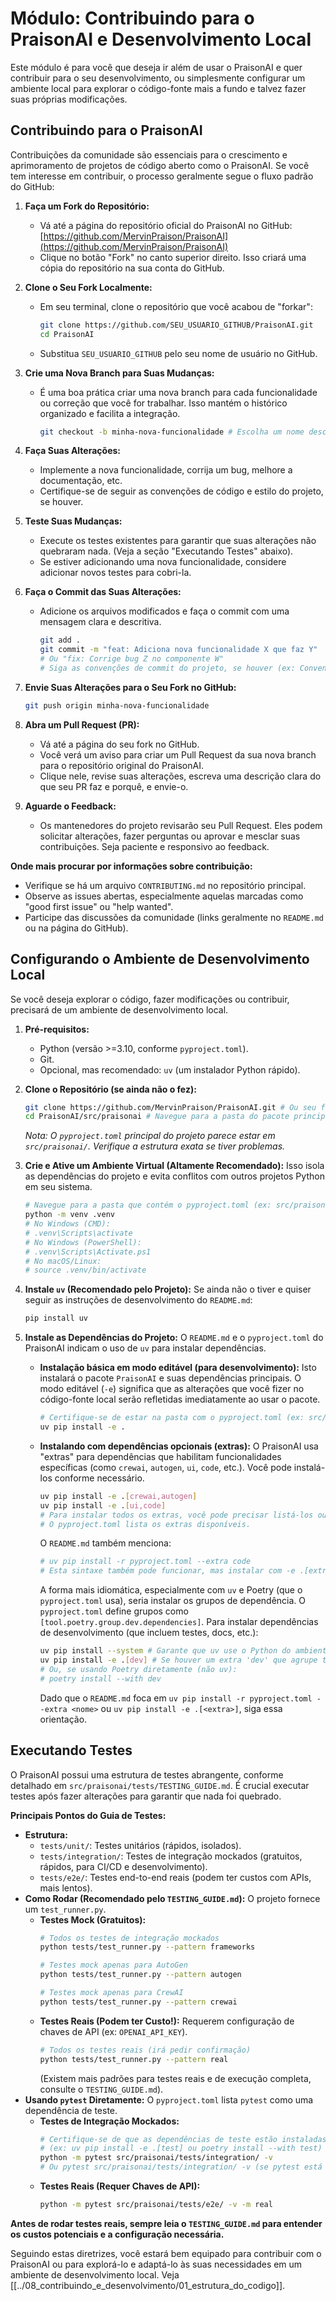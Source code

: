 # Módulo: Contribuindo para o PraisonAI e Desenvolvimento Local

Este módulo é para você que deseja ir além de usar o PraisonAI e quer contribuir para o seu desenvolvimento, ou simplesmente configurar um ambiente local para explorar o código-fonte mais a fundo e talvez fazer suas próprias modificações.

## Contribuindo para o PraisonAI

Contribuições da comunidade são essenciais para o crescimento e aprimoramento de projetos de código aberto como o PraisonAI. Se você tem interesse em contribuir, o processo geralmente segue o fluxo padrão do GitHub:

1.  **Faça um Fork do Repositório:**
    *   Vá até a página do repositório oficial do PraisonAI no GitHub: [https://github.com/MervinPraison/PraisonAI](https://github.com/MervinPraison/PraisonAI)
    *   Clique no botão "Fork" no canto superior direito. Isso criará uma cópia do repositório na sua conta do GitHub.

2.  **Clone o Seu Fork Localmente:**
    *   Em seu terminal, clone o repositório que você acabou de "forkar":
        ```bash
        git clone https://github.com/SEU_USUARIO_GITHUB/PraisonAI.git
        cd PraisonAI
        ```
    *   Substitua `SEU_USUARIO_GITHUB` pelo seu nome de usuário no GitHub.

3.  **Crie uma Nova Branch para Suas Mudanças:**
    *   É uma boa prática criar uma nova branch para cada funcionalidade ou correção que você for trabalhar. Isso mantém o histórico organizado e facilita a integração.
        ```bash
        git checkout -b minha-nova-funcionalidade # Escolha um nome descritivo para a branch
        ```

4.  **Faça Suas Alterações:**
    *   Implemente a nova funcionalidade, corrija um bug, melhore a documentação, etc.
    *   Certifique-se de seguir as convenções de código e estilo do projeto, se houver.

5.  **Teste Suas Mudanças:**
    *   Execute os testes existentes para garantir que suas alterações não quebraram nada. (Veja a seção "Executando Testes" abaixo).
    *   Se estiver adicionando uma nova funcionalidade, considere adicionar novos testes para cobri-la.

6.  **Faça o Commit das Suas Alterações:**
    *   Adicione os arquivos modificados e faça o commit com uma mensagem clara e descritiva.
        ```bash
        git add .
        git commit -m "feat: Adiciona nova funcionalidade X que faz Y"
        # Ou "fix: Corrige bug Z no componente W"
        # Siga as convenções de commit do projeto, se houver (ex: Conventional Commits).
        ```

7.  **Envie Suas Alterações para o Seu Fork no GitHub:**
    ```bash
    git push origin minha-nova-funcionalidade
    ```

8.  **Abra um Pull Request (PR):**
    *   Vá até a página do seu fork no GitHub.
    *   Você verá um aviso para criar um Pull Request da sua nova branch para o repositório original do PraisonAI.
    *   Clique nele, revise suas alterações, escreva uma descrição clara do que seu PR faz e porquê, e envie-o.

9.  **Aguarde o Feedback:**
    *   Os mantenedores do projeto revisarão seu Pull Request. Eles podem solicitar alterações, fazer perguntas ou aprovar e mesclar suas contribuições. Seja paciente e responsivo ao feedback.

**Onde mais procurar por informações sobre contribuição:**
*   Verifique se há um arquivo `CONTRIBUTING.md` no repositório principal.
*   Observe as issues abertas, especialmente aquelas marcadas como "good first issue" ou "help wanted".
*   Participe das discussões da comunidade (links geralmente no `README.md` ou na página do GitHub).

## Configurando o Ambiente de Desenvolvimento Local

Se você deseja explorar o código, fazer modificações ou contribuir, precisará de um ambiente de desenvolvimento local.

1.  **Pré-requisitos:**
    *   Python (versão >=3.10, conforme `pyproject.toml`).
    *   Git.
    *   Opcional, mas recomendado: `uv` (um instalador Python rápido).

2.  **Clone o Repositório (se ainda não o fez):**
    ```bash
    git clone https://github.com/MervinPraison/PraisonAI.git # Ou seu fork
    cd PraisonAI/src/praisonai # Navegue para a pasta do pacote principal que contém o pyproject.toml
    ```
    *Nota: O `pyproject.toml` principal do projeto parece estar em `src/praisonai/`. Verifique a estrutura exata se tiver problemas.*

3.  **Crie e Ative um Ambiente Virtual (Altamente Recomendado):**
    Isso isola as dependências do projeto e evita conflitos com outros projetos Python em seu sistema.
    ```bash
    # Navegue para a pasta que contém o pyproject.toml (ex: src/praisonai)
    python -m venv .venv
    # No Windows (CMD):
    # .venv\Scripts\activate
    # No Windows (PowerShell):
    # .venv\Scripts\Activate.ps1
    # No macOS/Linux:
    # source .venv/bin/activate
    ```

4.  **Instale `uv` (Recomendado pelo Projeto):**
    Se ainda não o tiver e quiser seguir as instruções de desenvolvimento do `README.md`:
    ```bash
    pip install uv
    ```

5.  **Instale as Dependências do Projeto:**
    O `README.md` e o `pyproject.toml` do PraisonAI indicam o uso de `uv` para instalar dependências.
    *   **Instalação básica em modo editável (para desenvolvimento):**
        Isto instalará o pacote `PraisonAI` e suas dependências principais. O modo editável (`-e`) significa que as alterações que você fizer no código-fonte local serão refletidas imediatamente ao usar o pacote.
        ```bash
        # Certifique-se de estar na pasta com o pyproject.toml (ex: src/praisonai)
        uv pip install -e .
        ```
    *   **Instalando com dependências opcionais (extras):**
        O PraisonAI usa "extras" para dependências que habilitam funcionalidades específicas (como `crewai`, `autogen`, `ui`, `code`, etc.). Você pode instalá-los conforme necessário.
        ```bash
        uv pip install -e .[crewai,autogen]
        uv pip install -e .[ui,code]
        # Para instalar todos os extras, você pode precisar listá-los ou verificar se há um extra "all".
        # O pyproject.toml lista os extras disponíveis.
        ```
        O `README.md` também menciona:
        ```bash
        # uv pip install -r pyproject.toml --extra code
        # Esta sintaxe também pode funcionar, mas instalar com -e .[extra] é comum para desenvolvimento local.
        ```
        A forma mais idiomática, especialmente com `uv` e Poetry (que o `pyproject.toml` usa), seria instalar os grupos de dependência. O `pyproject.toml` define grupos como `[tool.poetry.group.dev.dependencies]`.
        Para instalar dependências de desenvolvimento (que incluem testes, docs, etc.):
        ```bash
        uv pip install --system # Garante que uv use o Python do ambiente virtual ativo
        uv pip install -e .[dev] # Se houver um extra 'dev' que agrupe tudo
        # Ou, se usando Poetry diretamente (não uv):
        # poetry install --with dev
        ```
        Dado que o `README.md` foca em `uv pip install -r pyproject.toml --extra <nome>` ou `uv pip install -e .[<extra>]`, siga essa orientação.

## Executando Testes

O PraisonAI possui uma estrutura de testes abrangente, conforme detalhado em `src/praisonai/tests/TESTING_GUIDE.md`. É crucial executar testes após fazer alterações para garantir que nada foi quebrado.

**Principais Pontos do Guia de Testes:**

*   **Estrutura:**
    *   `tests/unit/`: Testes unitários (rápidos, isolados).
    *   `tests/integration/`: Testes de integração mockados (gratuitos, rápidos, para CI/CD e desenvolvimento).
    *   `tests/e2e/`: Testes end-to-end reais (podem ter custos com APIs, mais lentos).
*   **Como Rodar (Recomendado pelo `TESTING_GUIDE.md`):**
    O projeto fornece um `test_runner.py`.
    *   **Testes Mock (Gratuitos):**
        ```bash
        # Todos os testes de integração mockados
        python tests/test_runner.py --pattern frameworks

        # Testes mock apenas para AutoGen
        python tests/test_runner.py --pattern autogen

        # Testes mock apenas para CrewAI
        python tests/test_runner.py --pattern crewai
        ```
    *   **Testes Reais (Podem ter Custo!):**
        Requerem configuração de chaves de API (ex: `OPENAI_API_KEY`).
        ```bash
        # Todos os testes reais (irá pedir confirmação)
        python tests/test_runner.py --pattern real
        ```
        (Existem mais padrões para testes reais e de execução completa, consulte o `TESTING_GUIDE.md`).
*   **Usando `pytest` Diretamente:**
    O `pyproject.toml` lista `pytest` como uma dependência de teste.
    *   **Testes de Integração Mockados:**
        ```bash
        # Certifique-se de que as dependências de teste estão instaladas no seu ambiente virtual
        # (ex: uv pip install -e .[test] ou poetry install --with test)
        python -m pytest src/praisonai/tests/integration/ -v
        # Ou pytest src/praisonai/tests/integration/ -v (se pytest está no PATH do venv)
        ```
    *   **Testes Reais (Requer Chaves de API):**
        ```bash
        python -m pytest src/praisonai/tests/e2e/ -v -m real
        ```

**Antes de rodar testes reais, sempre leia o `TESTING_GUIDE.md` para entender os custos potenciais e a configuração necessária.**

Seguindo estas diretrizes, você estará bem equipado para contribuir com o PraisonAI ou para explorá-lo e adaptá-lo às suas necessidades em um ambiente de desenvolvimento local.
Veja [[../08_contribuindo_e_desenvolvimento/01_estrutura_do_codigo]].
